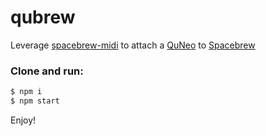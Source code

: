 qubrew
======

Leverage [spacebrew-midi](https://github.com/randallagordon/spacebrew-midi) to attach a [QuNeo](http://www.keithmcmillen.com/QuNeo/tour) to [Spacebrew](http://docs.spacebrew.cc/)

### Clone and run:

```sh
$ npm i
$ npm start
```

Enjoy!
